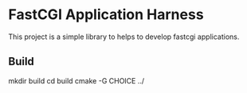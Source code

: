 FastCGI Application Harness
============================

This project is a simple library to helps to develop fastcgi applications.


Build
-----

mkdir build
cd build
cmake -G CHOICE ../
